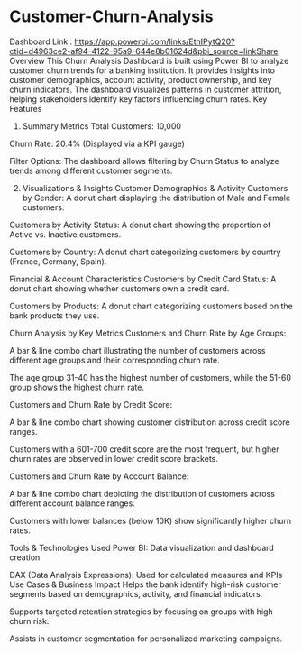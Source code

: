 # Customer-Churn-Analysis
Dashboard Link : https://app.powerbi.com/links/EthIPytQ20?ctid=d4963ce2-af94-4122-95a9-644e8b01624d&pbi_source=linkShare 
Overview
This Churn Analysis Dashboard is built using Power BI to analyze customer churn trends for a banking institution. It provides insights into customer demographics, account activity, product ownership, and key churn indicators. The dashboard visualizes patterns in customer attrition, helping stakeholders identify key factors influencing churn rates.
Key Features
1. Summary Metrics
Total Customers: 10,000

Churn Rate: 20.4% (Displayed via a KPI gauge)

Filter Options: The dashboard allows filtering by Churn Status to analyze trends among different customer segments.

2. Visualizations & Insights
Customer Demographics & Activity
Customers by Gender: A donut chart displaying the distribution of Male and Female customers.

Customers by Activity Status: A donut chart showing the proportion of Active vs. Inactive customers.

Customers by Country: A donut chart categorizing customers by country (France, Germany, Spain).

Financial & Account Characteristics
Customers by Credit Card Status: A donut chart showing whether customers own a credit card.

Customers by Products: A donut chart categorizing customers based on the bank products they use.

Churn Analysis by Key Metrics
Customers and Churn Rate by Age Groups:

A bar & line combo chart illustrating the number of customers across different age groups and their corresponding churn rate.

The age group 31-40 has the highest number of customers, while the 51-60 group shows the highest churn rate.

Customers and Churn Rate by Credit Score:

A bar & line combo chart showing customer distribution across credit score ranges.

Customers with a 601-700 credit score are the most frequent, but higher churn rates are observed in lower credit score brackets.

Customers and Churn Rate by Account Balance:

A bar & line combo chart depicting the distribution of customers across different account balance ranges.

Customers with lower balances (below 10K) show significantly higher churn rates.

Tools & Technologies Used
Power BI: Data visualization and dashboard creation

DAX (Data Analysis Expressions): Used for calculated measures and KPIs
Use Cases & Business Impact
Helps the bank identify high-risk customer segments based on demographics, activity, and financial indicators.

Supports targeted retention strategies by focusing on groups with high churn risk.

Assists in customer segmentation for personalized marketing campaigns.
